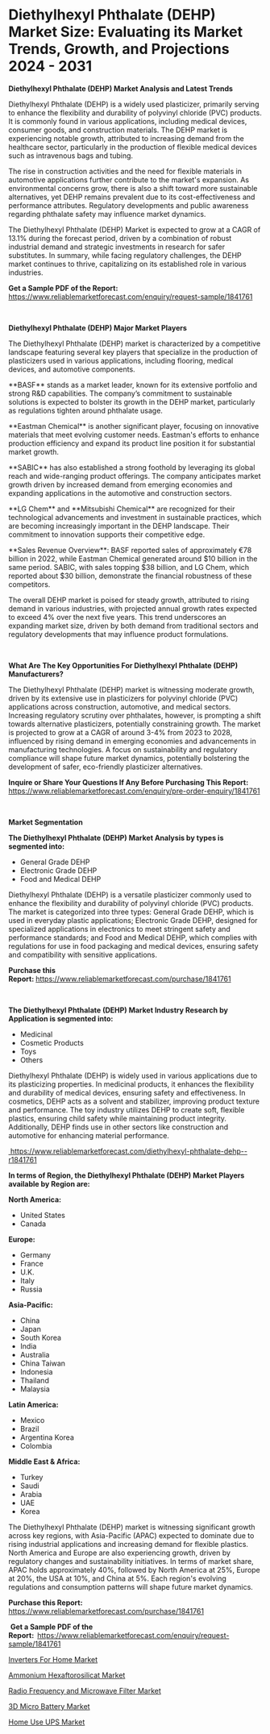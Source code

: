 <p><h1>Diethylhexyl Phthalate (DEHP) Market Size: Evaluating its Market Trends, Growth, and Projections 2024 - 2031</h1></p><p><strong>Diethylhexyl Phthalate (DEHP) Market Analysis and Latest Trends</strong></p>
<p><p>Diethylhexyl Phthalate (DEHP) is a widely used plasticizer, primarily serving to enhance the flexibility and durability of polyvinyl chloride (PVC) products. It is commonly found in various applications, including medical devices, consumer goods, and construction materials. The DEHP market is experiencing notable growth, attributed to increasing demand from the healthcare sector, particularly in the production of flexible medical devices such as intravenous bags and tubing. </p><p>The rise in construction activities and the need for flexible materials in automotive applications further contribute to the market's expansion. As environmental concerns grow, there is also a shift toward more sustainable alternatives, yet DEHP remains prevalent due to its cost-effectiveness and performance attributes. Regulatory developments and public awareness regarding phthalate safety may influence market dynamics. </p><p>The Diethylhexyl Phthalate (DEHP) Market is expected to grow at a CAGR of 13.1% during the forecast period, driven by a combination of robust industrial demand and strategic investments in research for safer substitutes. In summary, while facing regulatory challenges, the DEHP market continues to thrive, capitalizing on its established role in various industries.</p></p>
<p><strong>Get a Sample PDF of the Report:&nbsp;</strong> <a href="https://www.reliablemarketforecast.com/enquiry/request-sample/1841761?utm_campaign=1134&utm_medium=2&utm_source=Github&utm_content=ia&utm_term=19102024&utm_id=diethylhexyl-phthalate-dehp">https://www.reliablemarketforecast.com/enquiry/request-sample/1841761</a></p>
<p>&nbsp;</p>
<p><strong>Diethylhexyl Phthalate (DEHP) Major Market Players</strong></p>
<p><p>The Diethylhexyl Phthalate (DEHP) market is characterized by a competitive landscape featuring several key players that specialize in the production of plasticizers used in various applications, including flooring, medical devices, and automotive components.</p><p>**BASF** stands as a market leader, known for its extensive portfolio and strong R&D capabilities. The company’s commitment to sustainable solutions is expected to bolster its growth in the DEHP market, particularly as regulations tighten around phthalate usage.</p><p>**Eastman Chemical** is another significant player, focusing on innovative materials that meet evolving customer needs. Eastman's efforts to enhance production efficiency and expand its product line position it for substantial market growth.</p><p>**SABIC** has also established a strong foothold by leveraging its global reach and wide-ranging product offerings. The company anticipates market growth driven by increased demand from emerging economies and expanding applications in the automotive and construction sectors.</p><p>**LG Chem** and **Mitsubishi Chemical** are recognized for their technological advancements and investment in sustainable practices, which are becoming increasingly important in the DEHP landscape. Their commitment to innovation supports their competitive edge.</p><p>**Sales Revenue Overview**: BASF reported sales of approximately €78 billion in 2022, while Eastman Chemical generated around $10 billion in the same period. SABIC, with sales topping $38 billion, and LG Chem, which reported about $30 billion, demonstrate the financial robustness of these competitors.</p><p>The overall DEHP market is poised for steady growth, attributed to rising demand in various industries, with projected annual growth rates expected to exceed 4% over the next five years. This trend underscores an expanding market size, driven by both demand from traditional sectors and regulatory developments that may influence product formulations.</p></p>
<p>&nbsp;</p>
<p><strong>What Are The Key Opportunities For Diethylhexyl Phthalate (DEHP) Manufacturers?</strong></p>
<p><p>The Diethylhexyl Phthalate (DEHP) market is witnessing moderate growth, driven by its extensive use in plasticizers for polyvinyl chloride (PVC) applications across construction, automotive, and medical sectors. Increasing regulatory scrutiny over phthalates, however, is prompting a shift towards alternative plasticizers, potentially constraining growth. The market is projected to grow at a CAGR of around 3-4% from 2023 to 2028, influenced by rising demand in emerging economies and advancements in manufacturing technologies. A focus on sustainability and regulatory compliance will shape future market dynamics, potentially bolstering the development of safer, eco-friendly plasticizer alternatives.</p></p>
<p><strong>Inquire or Share Your Questions If Any Before Purchasing This Report:</strong> <a href="https://www.reliablemarketforecast.com/enquiry/pre-order-enquiry/1841761?utm_campaign=1134&utm_medium=2&utm_source=Github&utm_content=ia&utm_term=19102024&utm_id=diethylhexyl-phthalate-dehp">https://www.reliablemarketforecast.com/enquiry/pre-order-enquiry/1841761</a></p>
<p>&nbsp;</p>
<p><strong>Market Segmentation</strong></p>
<p><strong>The Diethylhexyl Phthalate (DEHP) Market Analysis by types is segmented into:</strong></p>
<p><ul><li>General Grade DEHP</li><li>Electronic Grade DEHP</li><li>Food and Medical DEHP</li></ul></p>
<p><p>Diethylhexyl Phthalate (DEHP) is a versatile plasticizer commonly used to enhance the flexibility and durability of polyvinyl chloride (PVC) products. The market is categorized into three types: General Grade DEHP, which is used in everyday plastic applications; Electronic Grade DEHP, designed for specialized applications in electronics to meet stringent safety and performance standards; and Food and Medical DEHP, which complies with regulations for use in food packaging and medical devices, ensuring safety and compatibility with sensitive applications.</p></p>
<p><strong>Purchase this Report:&nbsp;</strong><a href="https://www.reliablemarketforecast.com/purchase/1841761?utm_campaign=1134&utm_medium=2&utm_source=Github&utm_content=ia&utm_term=19102024&utm_id=diethylhexyl-phthalate-dehp">https://www.reliablemarketforecast.com/purchase/1841761</a></p>
<p>&nbsp;</p>
<p><strong>The Diethylhexyl Phthalate (DEHP) Market Industry Research by Application is segmented into:</strong></p>
<p><ul><li>Medicinal</li><li>Cosmetic Products</li><li>Toys</li><li>Others</li></ul></p>
<p><p>Diethylhexyl Phthalate (DEHP) is widely used in various applications due to its plasticizing properties. In medicinal products, it enhances the flexibility and durability of medical devices, ensuring safety and effectiveness. In cosmetics, DEHP acts as a solvent and stabilizer, improving product texture and performance. The toy industry utilizes DEHP to create soft, flexible plastics, ensuring child safety while maintaining product integrity. Additionally, DEHP finds use in other sectors like construction and automotive for enhancing material performance.</p></p>
<p><a href="https://www.reliablemarketforecast.com/diethylhexyl-phthalate-dehp--r1841761?utm_campaign=1134&utm_medium=2&utm_source=Github&utm_content=ia&utm_term=19102024&utm_id=diethylhexyl-phthalate-dehp">&nbsp;https://www.reliablemarketforecast.com/diethylhexyl-phthalate-dehp--r1841761</a></p>
<p><strong>In terms of Region, the Diethylhexyl Phthalate (DEHP) Market Players available by Region are:</strong></p>
<p>
    <p> <strong> North America: </strong>
        <ul>
            <li>United States</li>
            <li>Canada</li>
        </ul>
        </p> 
    <p> <strong> Europe: </strong>
        <ul>
            <li>Germany</li>
            <li>France</li>
            <li>U.K.</li>
            <li>Italy</li>
            <li>Russia</li>
        </ul>
        </p> 
    <p> <strong> Asia-Pacific: </strong>
        <ul>
            <li>China</li>
            <li>Japan</li>
            <li>South Korea</li>
            <li>India</li>
            <li>Australia</li>
            <li>China Taiwan</li>
            <li>Indonesia</li>
            <li>Thailand</li>
            <li>Malaysia</li>
        </ul>
        </p> 
    <p> <strong> Latin America: </strong>
        <ul>
            <li>Mexico</li>
            <li>Brazil</li>
            <li>Argentina Korea</li>
            <li>Colombia</li>
        </ul>
        </p> 
    <p> <strong> Middle East & Africa: </strong>
        <ul>
            <li>Turkey</li>
            <li>Saudi</li>
            <li>Arabia</li>
            <li>UAE</li>
            <li>Korea</li>
        </ul>
    </p>
    </p>
<p><p>The Diethylhexyl Phthalate (DEHP) market is witnessing significant growth across key regions, with Asia-Pacific (APAC) expected to dominate due to rising industrial applications and increasing demand for flexible plastics. North America and Europe are also experiencing growth, driven by regulatory changes and sustainability initiatives. In terms of market share, APAC holds approximately 40%, followed by North America at 25%, Europe at 20%, the USA at 10%, and China at 5%. Each region's evolving regulations and consumption patterns will shape future market dynamics.</p></p>
<p><strong>Purchase this Report: </strong><a href="https://www.reliablemarketforecast.com/purchase/1841761?utm_campaign=1134&utm_medium=2&utm_source=Github&utm_content=ia&utm_term=19102024&utm_id=diethylhexyl-phthalate-dehp">https://www.reliablemarketforecast.com/purchase/1841761</a></p>
<p>&nbsp;<strong>Get a Sample PDF of the Report:&nbsp;&nbsp;</strong><a href="https://www.reliablemarketforecast.com/enquiry/request-sample/1841761?utm_campaign=1134&utm_medium=2&utm_source=Github&utm_content=ia&utm_term=19102024&utm_id=diethylhexyl-phthalate-dehp">https://www.reliablemarketforecast.com/enquiry/request-sample/1841761</a></p>
<p><strong></strong></p>
<p><p><a href="https://issuu.com/reportprime-2/docs/inverters-for-home-market-size-2030_41f5686cc0b71e?utm_campaign=1134&utm_medium=2&utm_source=Github&utm_content=ia&utm_term=19102024&utm_id=diethylhexyl-phthalate-dehp">Inverters For Home Market</a></p><p><a href="https://github.com/malika4dt4reta/Market-Research-Report-List-1/blob/main/ammonium-hexaftorosilicat-market.md?utm_campaign=1134&utm_medium=2&utm_source=Github&utm_content=ia&utm_term=19102024&utm_id=diethylhexyl-phthalate-dehp">Ammonium Hexaftorosilicat Market</a></p><p><a href="https://www.linkedin.com/pulse/investment-opportunities-radio-frequency-microwave-filter-sector-ilrmc?utm_campaign=1134&utm_medium=2&utm_source=Github&utm_content=ia&utm_term=19102024&utm_id=diethylhexyl-phthalate-dehp">Radio Frequency and Microwave Filter Market</a></p><p><a href="https://www.linkedin.com/pulse/3d-micro-battery-market-drivers-challenges-forecast-2024-2031-zfhwe?utm_campaign=1134&utm_medium=2&utm_source=Github&utm_content=ia&utm_term=19102024&utm_id=diethylhexyl-phthalate-dehp">3D Micro Battery Market</a></p><p><a href="https://issuu.com/reportprime-2/docs/home-use-ups-market-size-2030.pptx_1483f24c985033?utm_campaign=1134&utm_medium=2&utm_source=Github&utm_content=ia&utm_term=19102024&utm_id=diethylhexyl-phthalate-dehp">Home Use UPS Market</a></p></p>